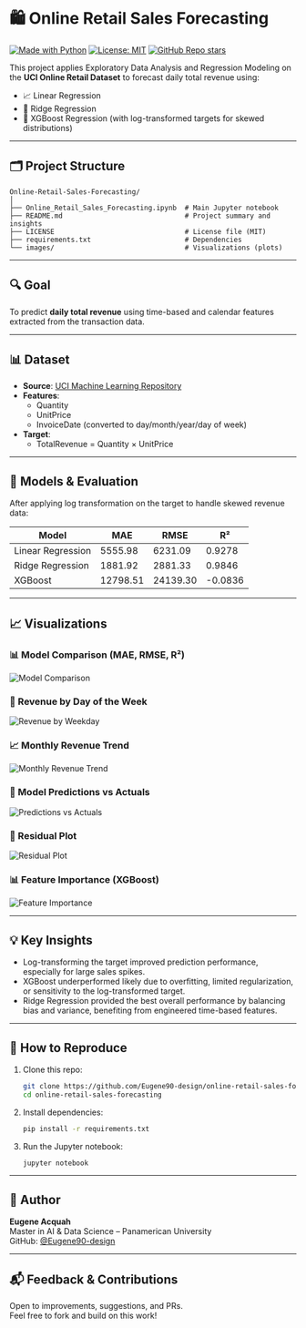 # 🛍️ Online Retail Sales Forecasting

[![Made with Python](https://img.shields.io/badge/Made%20with-Python-blue?style=flat-square&logo=python)](https://www.python.org/)
[![License: MIT](https://img.shields.io/badge/License-MIT-yellow.svg)](./LICENSE)
[![GitHub Repo stars](https://img.shields.io/github/stars/Eugene90-design/online-retail-sales-forecasting?style=social)](https://github.com/Eugene90-design/online-retail-sales-forecasting/stargazers)

This project applies Exploratory Data Analysis and Regression Modeling on the **UCI Online Retail Dataset** to forecast daily total revenue using:

- 📈 Linear Regression  
- 🧠 Ridge Regression  
- 🌳 XGBoost Regression (with log-transformed targets for skewed distributions)

---

## 🗂️ Project Structure

```
Online-Retail-Sales-Forecasting/
│
├── Online_Retail_Sales_Forecasting.ipynb  # Main Jupyter notebook
├── README.md                              # Project summary and insights
├── LICENSE                                # License file (MIT)
├── requirements.txt                       # Dependencies
└── images/                                # Visualizations (plots)
```

---

## 🔍 Goal

To predict **daily total revenue** using time-based and calendar features extracted from the transaction data.

---

## 📊 Dataset

- **Source**: [UCI Machine Learning Repository](https://archive.ics.uci.edu/ml/datasets/Online+Retail)
- **Features**:  
  - Quantity  
  - UnitPrice  
  - InvoiceDate (converted to day/month/year/day of week)  
- **Target**:  
  - TotalRevenue = Quantity × UnitPrice

---

## 🧪 Models & Evaluation

After applying log transformation on the target to handle skewed revenue data:

| Model             | MAE        | RMSE       | R²       |
|------------------|------------|------------|----------|
| Linear Regression| 5555.98    | 6231.09    | 0.9278   |
| Ridge Regression | 1881.92    | 2881.33    | 0.9846   |
| XGBoost          | 12798.51   | 24139.30   | -0.0836  |

---

## 📈 Visualizations

### 📊 Model Comparison (MAE, RMSE, R²)
![Model Comparison](images/model_comparison.png)

### 📅 Revenue by Day of the Week
![Revenue by Weekday](images/revenue_by_weekday.png)

### 📈 Monthly Revenue Trend
![Monthly Revenue Trend](images/monthly_revenue_trend.png)

### 🤖 Model Predictions vs Actuals
![Predictions vs Actuals](images/predictions_vs_actuals.png)

### 🧾 Residual Plot
![Residual Plot](images/residuals_plot.png)

### 📊 Feature Importance (XGBoost)
![Feature Importance](images/feature_importance.png)

---

## 💡 Key Insights

- Log-transforming the target improved prediction performance, especially for large sales spikes.
- XGBoost underperformed likely due to overfitting, limited regularization, or sensitivity to the log-transformed target.
- Ridge Regression provided the best overall performance by balancing bias and variance, benefiting from engineered time-based features.

---

## 🚀 How to Reproduce

1. Clone this repo:
   ```bash
   git clone https://github.com/Eugene90-design/online-retail-sales-forecasting.git
   cd online-retail-sales-forecasting
   ```

2. Install dependencies:
   ```bash
   pip install -r requirements.txt
   ```

3. Run the Jupyter notebook:
   ```bash
   jupyter notebook
   ```

---

## 🧠 Author

**Eugene Acquah**  
Master in AI & Data Science – Panamerican University  
GitHub: [@Eugene90-design](https://github.com/Eugene90-design)

---

## 📬 Feedback & Contributions

Open to improvements, suggestions, and PRs.  
Feel free to fork and build on this work!
